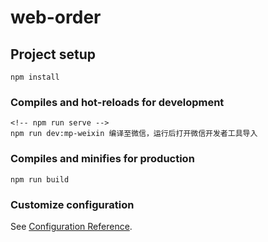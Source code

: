 # web-order

## Project setup
```
npm install
```

### Compiles and hot-reloads for development
```
<!-- npm run serve -->
npm run dev:mp-weixin 编译至微信，运行后打开微信开发者工具导入
```

### Compiles and minifies for production
```
npm run build
```

### Customize configuration
See [Configuration Reference](https://cli.vuejs.org/config/).
